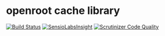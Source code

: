 # openroot cache library

[![Build Status](https://travis-ci.org/openrootweb/cache.svg?branch=master)](https://travis-ci.org/openrootweb/cache)
[![SensioLabsInsight](https://insight.sensiolabs.com/projects/1137ad58-e6ef-4397-b9ca-758b6602fc86/mini.png)](https://insight.sensiolabs.com/projects/1137ad58-e6ef-4397-b9ca-758b6602fc86)
[![Scrutinizer Code Quality](https://scrutinizer-ci.com/g/openrootweb/cache/badges/quality-score.png?b=master)](https://scrutinizer-ci.com/g/openrootweb/cache/?branch=master)
